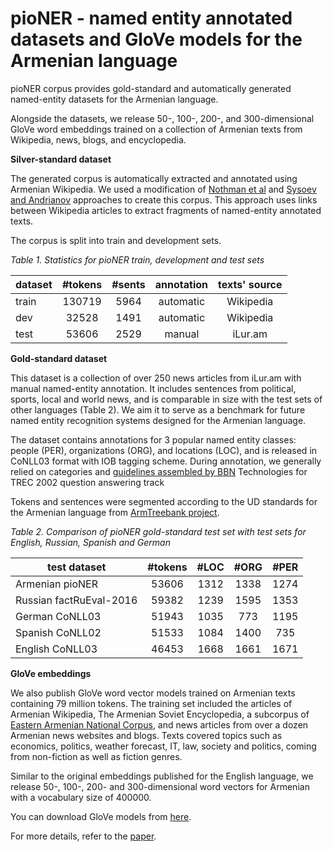 # pioNER - named entity annotated datasets and GloVe models for the Armenian language

pioNER corpus provides gold-standard and automatically generated named-entity datasets for the Armenian language.

Alongside the datasets, we release 50-, 100-, 200-, and 300-dimensional GloVe word embeddings trained on a collection of Armenian texts from Wikipedia, news, blogs, and encyclopedia.

**Silver-standard dataset**

The generated corpus is automatically extracted and annotated using Armenian Wikipedia. We used a modification of [Nothman et al](https://www.researchgate.net/publication/256660013_Learning_multilingual_named_entity_recognition_from_Wikipedia) and [Sysoev and Andrianov](http://www.dialog-21.ru/media/3433/sysoevaaandrianovia.pdf) approaches to create this corpus. This approach uses links between Wikipedia articles to extract fragments of named-entity annotated texts.

The corpus is split into train and development sets. 

*Table 1. Statistics for pioNER train, development and test sets*

| dataset       | #tokens | #sents | annotation | texts' source |
|-------------|:--------:|:-----:|:--------:|:-----:|
| train    | 130719 |  5964  | automatic | Wikipedia |
| dev | 32528 | 1491 | automatic | Wikipedia |
| test | 53606 | 2529 | manual | iLur.am |

**Gold-standard dataset**

This dataset is a collection of over 250 news articles from iLur.am with manual named-entity annotation. It includes sentences from political, sports, local and world news, and is comparable in size with the test sets of other languages (Table 2). 
We aim it to serve as a benchmark for future named entity recognition systems designed for the Armenian language.

The dataset contains annotations for 3 popular named entity classes: 
people (PER), organizations (ORG), and locations (LOC), and is released in CoNLL03 format with IOB tagging scheme. 
During annotation, we generally relied on categories and [guidelines assembled by BBN](https://catalog.ldc.upenn.edu/docs/LDC2005T33/BBN-Types-Subtypes.html) Technologies for TREC 2002 question answering track

Tokens and sentences were segmented according to the UD standards for the Armenian language from [ArmTreebank project](http://armtreebank.yerevann.com/tokenization/process/).

*Table 2. Comparison of pioNER gold-standard test set with test sets for English, Russian, Spanish and German*

| test dataset       | #tokens | #LOC | #ORG | #PER |
|-------------|:--------:|:-----:|:--------:|:-----:|
| Armenian pioNER    | 53606 |  1312  | 1338 | 1274 |
| Russian factRuEval-2016 | 59382 | 1239 | 1595 | 1353 |
| German CoNLL03 | 51943 | 1035 | 773 | 1195 |
| Spanish CoNLL02 | 51533 | 1084 | 1400 | 735 |
| English CoNLL03 | 46453 | 1668 | 1661 | 1671 |

**GloVe embeddings**

We also publish GloVe word vector models trained on Armenian texts containing 79 million tokens.
The training set included the articles of Armenian Wikipedia, The Armenian Soviet Encyclopedia, a subcorpus of [Eastern Armenian National Corpus](http://eanc.net/), and news articles from over a dozen Armenian news websites and blogs. Texts covered topics such as economics, politics, weather forecast, IT, law, society and politics, coming from non-fiction as well as fiction genres.

Similar to the original embeddings published for the English language, we release 50-, 100-, 200- and 300-dimensional word vectors for Armenian with a vocabulary size of 400000.

You can download GloVe models from [here](https://at.ispras.ru/owncloud/index.php/s/eXNpONfB09TBpgI).

For more details, refer to the [paper](https://arxiv.org/pdf/1810.08699.pdf).


